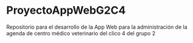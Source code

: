# ProyectoAppWebG2C4
Repositorio para el desarrollo de la App Web para la administración de la agenda de centro médico veterinario del clico 4 del grupo 2
